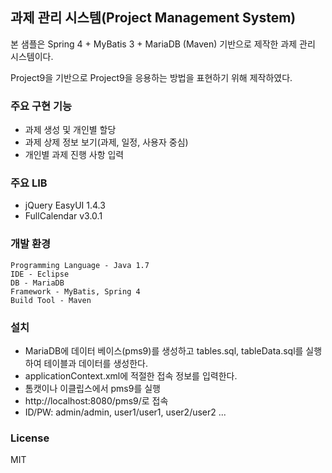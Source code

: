 ## 과제 관리 시스템(Project Management System)
본 샘플은  Spring 4 + MyBatis 3 + MariaDB (Maven) 기반으로  제작한 과제 관리 시스템이다.

Project9을 기반으로 Project9을 응용하는 방법을 표현하기 위해 제작하였다. 

### 주요 구현 기능 ###
- 과제 생성 및 개인별 할당
- 과제 상제 정보 보기(과제, 일정, 사용자 중심)
- 개인별 과제 진행 사항 입력

### 주요 LIB  ###
- jQuery EasyUI 1.4.3
- FullCalendar v3.0.1 


### 개발 환경 ###
    Programming Language - Java 1.7
    IDE - Eclipse
    DB - MariaDB 
    Framework - MyBatis, Spring 4
    Build Tool - Maven

### 설치 ###
- MariaDB에 데이터 베이스(pms9)를 생성하고 tables.sql, tableData.sql를 실행하여 테이블과 데이터를 생성한다.
- applicationContext.xml에 적절한 접속 정보를 입력한다.
- 톰캣이나 이클립스에서 pms9를 실행
- http://localhost:8080/pms9/로 접속
- ID/PW: admin/admin, user1/user1, user2/user2 ...

### License ###
MIT
  
  